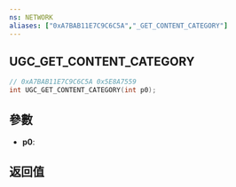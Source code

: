 ```yaml
---
ns: NETWORK
aliases: ["0xA7BAB11E7C9C6C5A","_GET_CONTENT_CATEGORY"]
---
```

## UGC_GET_CONTENT_CATEGORY

```c
// 0xA7BAB11E7C9C6C5A 0x5E8A7559
int UGC_GET_CONTENT_CATEGORY(int p0);
```

## 參數
* **p0**: 

## 返回值
